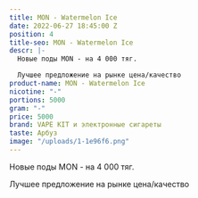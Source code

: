 ```yaml
---
title: MON - Watermelon Ice
date: 2022-06-27 18:45:00 Z
position: 4
title-seo: MON - Watermelon Ice
descr: |-
  Новые поды MON - на 4 000 тяг.

  Лучшее предложение на рынке цена/качество
product-name: MON - Watermelon Ice
nicotine: "-"
portions: 5000
gram: "-"
price: 5000
brand: VAPE KIT и электронные сигареты
taste: Арбуз
image: "/uploads/1-1e96f6.png"
---
```


Новые поды MON - на 4 000 тяг.

Лучшее предложение на рынке цена/качество